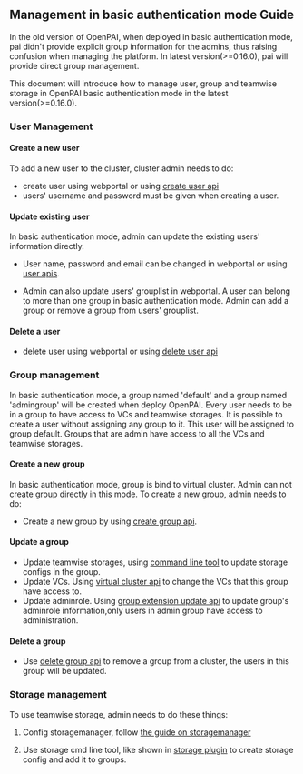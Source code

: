 ## Management in basic authentication mode Guide


In the old version of OpenPAI, when deployed in basic authentication mode, pai didn't provide explicit group information for the admins, thus raising confusion when managing the platform. In latest version(>=0.16.0), pai will provide direct group management.

This document will introduce how to manage user, group and teamwise storage in OpenPAI basic authentication mode in the latest version(>=0.16.0).

### User Management
#### Create a new user

To add a new user to the cluster, cluster admin needs to do:

- create user using webportal or using [create user api](https://redocly.github.io/redoc/?url=https://raw.githubusercontent.com/microsoft/pai/master/src/rest-server/docs/swagger.yaml#operation/createUser)
- users' username and password must be given when creating a user. 

#### Update existing user


In basic authentication mode, admin can update the existing users' information directly.


- User name, password and email can be changed in webportal or using [user apis](https://redocly.github.io/redoc/?url=https://raw.githubusercontent.com/microsoft/pai/master/src/rest-server/docs/swagger.yaml#tag/user).


- Admin can also update users' grouplist in webportal. A user can belong to more than one group in basic authentication mode. Admin can add a group or remove a group from users' grouplist.
#### Delete a user
- delete user using webportal or using [delete user api](https://redocly.github.io/redoc/?url=https://raw.githubusercontent.com/microsoft/pai/master/src/rest-server/docs/swagger.yaml#operation/deleteUser)


### Group management


In basic authentication mode, a group named 'default' and a group named 'admingroup' will be created when deploy OpenPAI. Every user needs to be in a group to have access to VCs and teamwise storages.
It is possible to create a user without assigning any group to it. This user will be assigned to group default. Groups that are admin have access to all the VCs and teamwise storages.

#### Create a new group

In basic authentication mode, group is bind to virtual cluster. Admin can not create group directly in this mode. To create a new group, admin needs to do:
- Create a new group by using [create group api](https://redocly.github.io/redoc/?url=https://raw.githubusercontent.com/microsoft/pai/master/src/rest-server/docs/swagger.yaml#operation/createGroup).

#### Update a group

- Update teamwise storages, using [command line tool](https://github.com/microsoft/pai/blob/master/contrib/storage_plugin/README.MD) to update storage configs in the group.
- Update VCs. Using [virtual cluster api](https://redocly.github.io/redoc/?url=https://raw.githubusercontent.com/microsoft/pai/master/src/rest-server/docs/swagger.yaml#tag/virtual-cluster) to change the VCs that this group have access to.
- Update adminrole. Using [group extension update api](https://redocly.github.io/redoc/?url=https://raw.githubusercontent.com/microsoft/pai/master/src/rest-server/docs/swagger.yaml#operation/updateGroupExtensionAttribution) to update group's adminrole information,only users in admin group have access to administration.

#### Delete a group

- Use [delete group api](https://redocly.github.io/redoc/?url=https://raw.githubusercontent.com/microsoft/pai/master/src/rest-server/docs/swagger.yaml#operation/deleteGroup) to remove a group from a cluster, the users in this group will be updated.


### Storage management


To use teamwise storage, admin needs to do these things:


1. Config storagemanager, follow [the guide on storagemanager](https://github.com/microsoft/pai/tree/master/src/storage-manager)


2. Use storage cmd line tool, like shown in [storage plugin](https://github.com/microsoft/pai/blob/master/contrib/storage_plugin/README.MD) to create storage config and add it to groups.
